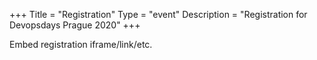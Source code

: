 +++
Title = "Registration"
Type = "event"
Description = "Registration for Devopsdays Prague 2020"
+++

<div style="width:100%; text-align:left;">

Embed registration iframe/link/etc.
</div></div>
</div>

